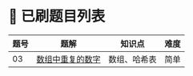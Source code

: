 # 👑 已刷题目列表

| 题号 | 题解                                                         | 知识点       | 难度 |
| ---- | ------------------------------------------------------------ | ------------ | ---- |
| 03   | [数组中重复的数字](https://juejin.cn/post/6909254333741694983) | 数组、哈希表 | 简单 |